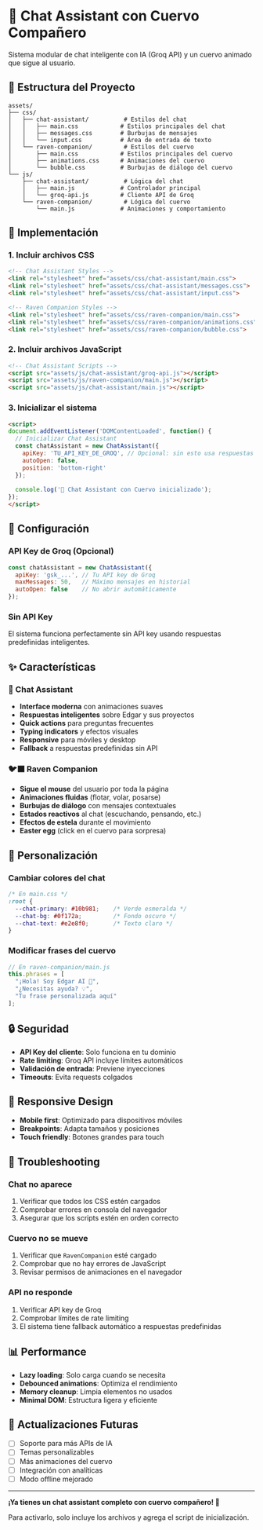 # 🤖 Chat Assistant con Cuervo Compañero

Sistema modular de chat inteligente con IA (Groq API) y un cuervo animado que sigue al usuario.

## 📁 Estructura del Proyecto

```
assets/
├── css/
│   ├── chat-assistant/          # Estilos del chat
│   │   ├── main.css            # Estilos principales del chat
│   │   ├── messages.css        # Burbujas de mensajes
│   │   └── input.css           # Área de entrada de texto
│   └── raven-companion/         # Estilos del cuervo
│       ├── main.css            # Estilos principales del cuervo
│       ├── animations.css      # Animaciones del cuervo
│       └── bubble.css          # Burbujas de diálogo del cuervo
└── js/
    ├── chat-assistant/          # Lógica del chat
    │   ├── main.js             # Controlador principal
    │   └── groq-api.js         # Cliente API de Groq
    └── raven-companion/         # Lógica del cuervo
        └── main.js             # Animaciones y comportamiento
```

## 🚀 Implementación

### 1. Incluir archivos CSS
```html
<!-- Chat Assistant Styles -->
<link rel="stylesheet" href="assets/css/chat-assistant/main.css">
<link rel="stylesheet" href="assets/css/chat-assistant/messages.css">
<link rel="stylesheet" href="assets/css/chat-assistant/input.css">

<!-- Raven Companion Styles -->
<link rel="stylesheet" href="assets/css/raven-companion/main.css">
<link rel="stylesheet" href="assets/css/raven-companion/animations.css">
<link rel="stylesheet" href="assets/css/raven-companion/bubble.css">
```

### 2. Incluir archivos JavaScript
```html
<!-- Chat Assistant Scripts -->
<script src="assets/js/chat-assistant/groq-api.js"></script>
<script src="assets/js/raven-companion/main.js"></script>
<script src="assets/js/chat-assistant/main.js"></script>
```

### 3. Inicializar el sistema
```html
<script>
document.addEventListener('DOMContentLoaded', function() {
  // Inicializar Chat Assistant
  const chatAssistant = new ChatAssistant({
    apiKey: 'TU_API_KEY_DE_GROQ', // Opcional: sin esto usa respuestas predefinidas
    autoOpen: false,
    position: 'bottom-right'
  });
  
  console.log('💬 Chat Assistant con Cuervo inicializado');
});
</script>
```

## 🔧 Configuración

### API Key de Groq (Opcional)
```javascript
const chatAssistant = new ChatAssistant({
  apiKey: 'gsk_...', // Tu API key de Groq
  maxMessages: 50,   // Máximo mensajes en historial
  autoOpen: false    // No abrir automáticamente
});
```

### Sin API Key
El sistema funciona perfectamente sin API key usando respuestas predefinidas inteligentes.

## ✨ Características

### 🤖 Chat Assistant
- **Interface moderna** con animaciones suaves
- **Respuestas inteligentes** sobre Edgar y sus proyectos
- **Quick actions** para preguntas frecuentes
- **Typing indicators** y efectos visuales
- **Responsive** para móviles y desktop
- **Fallback** a respuestas predefinidas sin API

### 🐦‍⬛ Raven Companion
- **Sigue el mouse** del usuario por toda la página
- **Animaciones fluidas** (flotar, volar, posarse)
- **Burbujas de diálogo** con mensajes contextuales
- **Estados reactivos** al chat (escuchando, pensando, etc.)
- **Efectos de estela** durante el movimiento
- **Easter egg** (click en el cuervo para sorpresa)

## 🎨 Personalización

### Cambiar colores del chat
```css
/* En main.css */
:root {
  --chat-primary: #10b981;    /* Verde esmeralda */
  --chat-bg: #0f172a;         /* Fondo oscuro */
  --chat-text: #e2e8f0;       /* Texto claro */
}
```

### Modificar frases del cuervo
```javascript
// En raven-companion/main.js
this.phrases = [
  "¡Hola! Soy Edgar AI 🤖",
  "¿Necesitas ayuda? 💡",
  "Tu frase personalizada aquí"
];
```

## 🔒 Seguridad

- **API Key del cliente**: Solo funciona en tu dominio
- **Rate limiting**: Groq API incluye límites automáticos
- **Validación de entrada**: Previene inyecciones
- **Timeouts**: Evita requests colgados

## 📱 Responsive Design

- **Mobile first**: Optimizado para dispositivos móviles
- **Breakpoints**: Adapta tamaños y posiciones
- **Touch friendly**: Botones grandes para touch

## 🐛 Troubleshooting

### Chat no aparece
1. Verificar que todos los CSS estén cargados
2. Comprobar errores en consola del navegador
3. Asegurar que los scripts estén en orden correcto

### Cuervo no se mueve
1. Verificar que `RavenCompanion` esté cargado
2. Comprobar que no hay errores de JavaScript
3. Revisar permisos de animaciones en el navegador

### API no responde
1. Verificar API key de Groq
2. Comprobar límites de rate limiting
3. El sistema tiene fallback automático a respuestas predefinidas

## 📊 Performance

- **Lazy loading**: Solo carga cuando se necesita
- **Debounced animations**: Optimiza el rendimiento
- **Memory cleanup**: Limpia elementos no usados
- **Minimal DOM**: Estructura ligera y eficiente

## 🔄 Actualizaciones Futuras

- [ ] Soporte para más APIs de IA
- [ ] Temas personalizables
- [ ] Más animaciones del cuervo
- [ ] Integración con analíticas
- [ ] Modo offline mejorado

---

**¡Ya tienes un chat assistant completo con cuervo compañero! 🎉**

Para activarlo, solo incluye los archivos y agrega el script de inicialización.